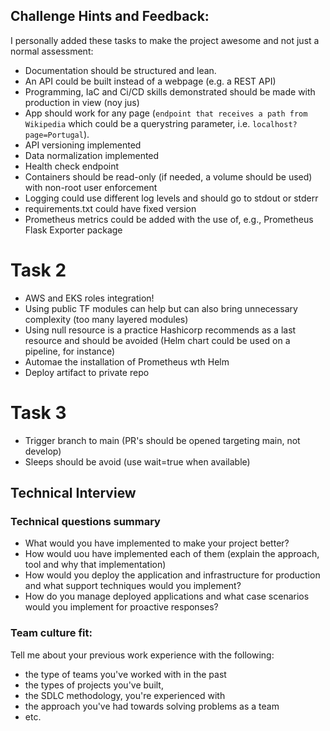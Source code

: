 ## Challenge Hints and Feedback:
I personally added these tasks to make the project awesome and not just a normal assessment:

- Documentation should be structured and lean. 
- An API could be built instead of a webpage (e.g. a REST API)
- Programming, IaC and Ci/CD skills demonstrated should be made with production in view (noy jus)
- App should work for any page (`endpoint that receives a path from Wikipedia` which could be a querystring parameter, i.e. `localhost?page=Portugal`).
- API versioning implemented
- Data normalization implemented
- Health check endpoint
- Containers should be read-only (if needed, a volume should be used) with non-root user enforcement
- Logging could use different log levels and should go to stdout or stderr
- requirements.txt could have fixed version
- Prometheus metrics could be added with the use of, e.g., Prometheus Flask Exporter package

# Task 2
- AWS and EKS roles integration!
- Using public TF modules can help but can also bring unnecessary complexity (too many layered modules)
- Using null resource is a practice Hashicorp recommends as a last resource and should be avoided (Helm chart could be used on a pipeline, for instance)
- Automae the installation of Prometheus wth Helm
- Deploy artifact to private repo

# Task 3
- Trigger branch to main (PR's should be opened targeting main, not develop)
- Sleeps should be avoid (use wait=true when available)

## Technical Interview
### Technical questions summary
- What would you have implemented to make your project better?
- How would uou have implemented each of them (explain the approach, tool and why that implementation)
- How would you deploy the application and infrastructure for production and what support techniques would you implement?
- How do you manage deployed applications and what case scenarios would you implement for proactive responses?

### Team culture fit:
Tell me about your previous work experience with the following:
- the type of teams you've worked with in the past 
- the types of projects you've built, 
- the SDLC methodology, you're experienced with
- the approach you've had towards solving problems as a team
- etc.